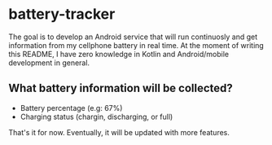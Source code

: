 # battery-tracker
The goal is to develop an Android service that will run continuosly and get information from my cellphone battery in real time. At the moment of writing this README, I have zero knowledge in Kotlin and Android/mobile development in general.

## What battery information will be collected?
 - Battery percentage (e.g: 67%)
 - Charging status (chargin, discharging, or full)

That's it for now. Eventually, it will be updated with more features.
